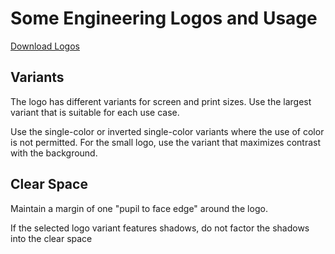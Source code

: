 # Some Engineering Logos and Usage

<p><a href="https://cdn.some.engineering/assets/someengineering-logos.zip" class="button button--primary">Download Logos</a></p>

## Variants

The logo has different variants for screen and print sizes. Use the largest variant that is suitable for each use case.

Use the single-color or inverted single-color variants where the use of color is not permitted. For the small logo, use the variant that maximizes contrast with the background.

## Clear Space

Maintain a margin of one "pupil to face edge" around the logo.

If the selected logo variant features shadows, do not factor the shadows into the clear space
